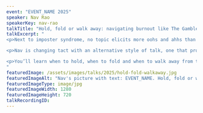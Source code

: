 ```yaml
---
event: "EVENT_NAME 2025"
speaker: Nav Rao
speakerKey: nav-rao
talkTitle: "Hold, fold or walk away: navigating burnout like The Gambler"
talkExcerpt: "  
<p>Next to imposter syndrome, no topic elicits more oohs and ahhs than burnout. However, much of the advice on navigating burnout is generalised to the point of being vacuous.</p>

<p>Nav is changing tact with an alternative style of talk, one that proclaims advice in the style of the Kenny Rogers classic, The Gambler.</p>

<p>You’ll learn when to hold, when to fold and when to walk away from the moments that can burn you.</p>
"
featuredImage: /assets/images/talks/2025/hold-fold-walkaway.jpg
featuredImageAlt: "Nav's picture with text: EVENT_NAME. Hold, fold or walk away. Navigating  burnout like The Gambler. A talk by Nav Rao, Product Engineer"
featuredImageType: image/jpg
featuredImageWidth: 1280
featuredImageHeight: 720
talkRecordingID:
---
```

